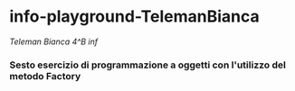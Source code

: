 # info-playground-TelemanBianca
_Teleman Bianca 4^B inf_
### Sesto esercizio di programmazione a oggetti con l'utilizzo del metodo Factory
